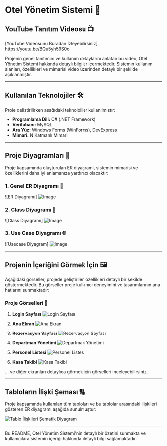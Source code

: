 # Otel Yönetim Sistemi 🏨

## YouTube Tanıtım Videosu 📺
[YouTube Videosunu Buradan İzleyebilirsiniz] https://youtu.be/BQu5yh59S0o

Projenin genel tanıtımını ve kullanım detaylarını anlatan bu video, Otel Yönetim Sistemi hakkında detaylı bilgiler içermektedir. Sistemın kullanım alanları, özellikleri ve mimarisi video üzerinden detaylı bir şekilde açıklanmıştır.

---

## Kullanılan Teknolojiler 🛠️
Proje geliştirilirken aşağıdaki teknolojiler kullanılmıştır:

- **Programlama Dili:** C# (.NET Framework) 
- **Veritabanı:** MySQL
- **Ara Yüz:** Windows Forms (WinForms), DevExpress
- **Mimari:** N Katmanlı Mimari

---

## Proje Diyagramları 🔄
Proje kapsamında oluşturulan ER diyagramı, sistemin mimarisi ve özelliklerini daha iyi anlamanıza yardımcı olacaktır:

### 1. Genel ER Diyagramı 🎨
![ER Diyagramı] ![Image](https://github.com/user-attachments/assets/bd711350-bbcd-4305-bcd8-43b25bbaab47)

### 2. Class Diyagramı 🔄
![Class Diyagramı] ![Image](https://github.com/user-attachments/assets/d7feb102-d920-4c8e-89a9-c4f527b66b2e)

### 3. Use Case Diyagramı 🌐
![Usecase Diyagram] ![Image](https://github.com/user-attachments/assets/684652ac-8ffe-4069-863b-ab3c229ad434)

---

## Projenin İçeriğini Görmek İçin 🖼️
Aşağıdaki görseller, projede geliştirilen özellikleri detaylı bir şekilde göstermektedir. Bu görseller proje kullanıcı deneyimini ve tasarımlarının ana hatlarını sunmaktadır:

### Proje Görselleri 📝

1. **Login Sayfası**
![Login Sayfası](path_to_login_image)

2. **Ana Ekran**
![Ana Ekran](path_to_main_screen_image)

3. **Rezervasyon Sayfası**
![Rezervasyon Sayfası](path_to_reservation_image)

4. **Departman Yönetimi**
![Departman Yönetimi](path_to_department_management_image)

5. **Personel Listesi**
![Personel Listesi](path_to_personnel_list_image)

6. **Kasa Takibi**
![Kasa Takibi](path_to_cash_tracking_image)

... ve diğer ekranları detaylıca görmek için görselleri inceleyebilirsiniz.

---

## Tabloların İlişki Şeması 🔠
Proje kapsamında kullanılan tüm tabloları ve bu tablolar arasındaki ilişkileri gösteren ER diyagramı aşağıda sunulmuştur:

![Tablo İlişkileri Şematik Diyagram](path_to_relationship_diagram)

---

Bu README, Otel Yönetim Sistemi'nin detaylı bir özetini sunmakta ve kullanıcılara sistemin içeriği hakkında detaylı bilgi sağlamaktadır.
